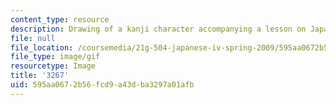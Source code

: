 ```yaml
---
content_type: resource
description: Drawing of a kanji character accompanying a lesson on Japanese.
file: null
file_location: /coursemedia/21g-504-japanese-iv-spring-2009/595aa0672b56fcd9a43dba3297a01afb_3267.gif
file_type: image/gif
resourcetype: Image
title: '3267'
uid: 595aa067-2b56-fcd9-a43d-ba3297a01afb
---
```


